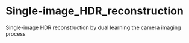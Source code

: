 # Single-image_HDR_reconstruction
Single-image HDR reconstruction by dual learning the camera imaging process
